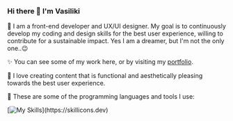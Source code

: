 ### Hi there 👋 I'm Vasiliki

🌈 I am a front-end developer and UX/UI designer. My goal is to continuously develop my coding and design skills for the best user experience, willing to contribute for a sustainable impact. Yes I am a dreamer, but I'm not the only one..😉

✨ You can see some of my work here, or by visiting my [portfolio](https://vassod.github.io).

🎨 I love creating content that is functional and aesthetically pleasing towards the best user experience.

🔧 These are some of the programming languages and tools I use:  

[![My Skills](https://skillicons.dev/icons?i=html,css,js,react,typescript,bootstrap,materialui,figma,vscode,git,c,python,flask,bash,lua,ai,xd,)](https://skillicons.dev)
